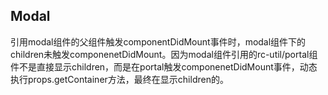 ## Modal

引用modal组件的父组件触发componentDidMount事件时，modal组件下的children未触发componenetDidMount。因为modal组件引用的rc-util/portal组件不是直接显示children，而是在portal触发componenetDidMount事件，动态执行props.getContainer方法，最终在显示children的。